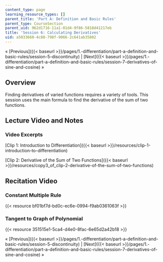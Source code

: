 ```yaml
---
content_type: page
learning_resource_types: []
parent_title: 'Part A: Definition and Basic Rules'
parent_type: CourseSection
parent_uid: 962d1716-11a1-01d4-9f86-5818d41217eb
title: 'Session 6: Calculating Derivatives'
uid: a5033660-4c88-798f-9066-2c641ab35802
---
```


« [Previous]({{< baseurl >}}/pages/1.-differentiation/part-a-definition-and-basic-rules/session-5-discontinuity) | [Next]({{< baseurl >}}/pages/1.-differentiation/part-a-definition-and-basic-rules/session-7-derivatives-of-sine-and-cosine) »

Overview
--------

Finding derivatives of varied functions requires a variety of tools. This session uses the main formula to find the derivative of the sum of two functions.

Lecture Video and Notes
-----------------------

### Video Excerpts

[Clip 1: Introduction to Differentiation]({{< baseurl >}}/resources/clip-1-introduction-to-differentiation)

[Clip 2: Derivative of the Sum of Two Functions]({{< baseurl >}}/resources/copy3_of_clip-2-derivative-of-the-sum-of-two-functions)

Recitation Video
----------------

### Constant Multiple Rule

{{< resource bf01bf7d-bd0c-ec6e-0994-f9ab0361063f >}}

### Tangent to Graph of Polynomial

{{< resource 351515e1-5ca4-d4e0-8fac-6e65d2a42b18 >}}

« [Previous]({{< baseurl >}}/pages/1.-differentiation/part-a-definition-and-basic-rules/session-5-discontinuity) | [Next]({{< baseurl >}}/pages/1.-differentiation/part-a-definition-and-basic-rules/session-7-derivatives-of-sine-and-cosine) »